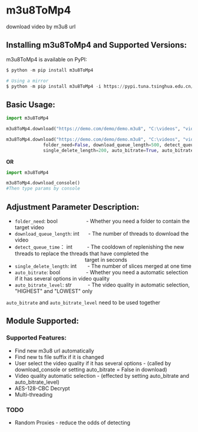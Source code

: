 # m3u8ToMp4
download video by m3u8 url

## Installing m3u8ToMp4 and Supported Versions:
m3u8ToMp4 is available on PyPI:
```python
$ python -m pip install m3u8ToMp4

# Using a mirror
$ python -m pip install m3u8ToMp4 -i https://pypi.tuna.tsinghua.edu.cn/simple
```

## Basic Usage:

```python
import m3u8ToMp4

m3u8ToMp4.download("https://demo.com/demo/demo.m3u8", "C:\videos", "video_name")  #using default config

m3u8ToMp4.download("https://demo.com/demo/demo.m3u8", "C:\videos", "video_name",
              folder_need=False, download_queue_length=500, detect_queue_time=5,
              single_delete_length=200, auto_bitrate=True, auto_bitrate_level="HIGHEST")  #using adjustment params
```

**OR**

```python
import m3u8ToMp4

m3u8ToMp4.download_console()
#Then type params by console
```

## Adjustment Parameter Description:
* ```folder_need```: bool   &emsp;&emsp;&emsp;&emsp;&emsp;  - Whether you need a folder to contain the target video
* ```download_queue_length```: int   &emsp;&thinsp;   - The number of threads to download the video
* ```detect_queue_time```： int   &emsp;&emsp;&nbsp;   - The cooldown of replenishing the new threads to replace the threads that have completed the &emsp;&emsp;&emsp;&emsp;&emsp;&emsp;&emsp;&emsp;&emsp;&emsp;&emsp;&emsp;&emsp;&nbsp; target in seconds
* ```single_delete_length```: int   &emsp;&thinsp;&thinsp;&thinsp;   - The number of slices merged at one time
* ```auto_bitrate```: bool    &emsp;&emsp;&emsp;&emsp;&nbsp;&thinsp;  - Whether you need a automatic selection if it has several options in video quality
* ```auto_bitrate_level```: str  &emsp;&emsp;&nbsp;&nbsp;    - The video quality in automatic selection, "HIGHEST" and "LOWEST" only 

```auto_bitrate``` and ```auto_bitrate_level``` need to be used together

## Module Supported:
### Supported Features:
* Find new m3u8 url automatically
* Find new ts file suffix if it is changed
* User select the video quality if it has several options - (called by download_console or setting auto_bitrate = False in download)
* Video quality automatic selection - (effected by setting auto_bitrate and auto_bitrate_level)
* AES-128-CBC Decrypt
* Multi-threading
### TODO 
* Random Proxies - reduce the odds of detecting
